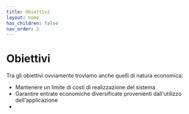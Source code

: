 ```yaml
---
title: Obiettivi
layout: home
has_children: false
nav_order: 2
---
```

# Obiettivi
Tra gli obiettivi ovviamente troviamo anche quelli di natura economica:
- Mantenere un limite di costi di realizzazione del sistema
- Garantire entrate economiche diversificate provenienti dall'utilizzo dell'applicazione
- 